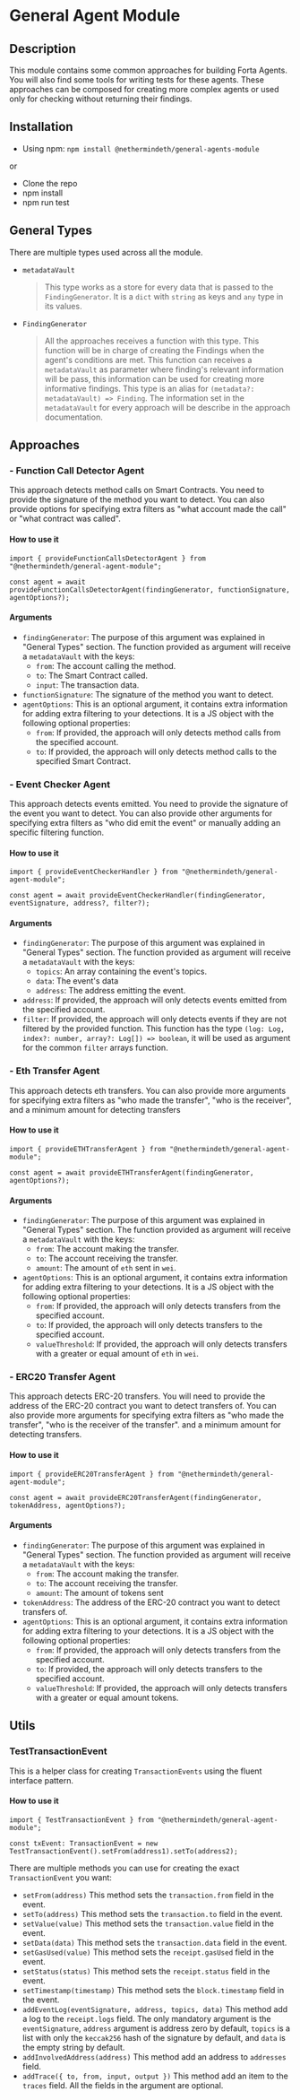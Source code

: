 # General Agent Module

## Description

This module contains some common approaches for building Forta Agents. You will also find some tools for writing tests for these agents. These approaches can be composed for creating more complex agents or used only for checking without returning their findings.

## Installation

- Using npm: `npm install @nethermindeth/general-agents-module`

or

- Clone the repo
- npm install
- npm run test

## General Types

There are multiple types used across all the module.

-  `metadataVault`
    > This type works as a store for every data that is passed to the `FindingGenerator`. It is a `dict` with `string` as keys and `any` type in its values.
-  `FindingGenerator`
    > All the approaches receives a function with this type. This function will be in charge of creating the Findings when the agent's conditions are met. This function can receives a `metadataVault` as parameter where finding's relevant information will be pass, this information can be used for creating more informative findings. This type is an alias for `(metadata?: metadataVault) => Finding`. The information set in the `metadataVault` for every approach will be describe in the approach documentation.

## Approaches

### - Function Call Detector Agent

This approach detects method calls on Smart Contracts. You need to provide the signature of the method you want to detect. You can also provide options for specifying extra filters as "what account made the call" or "what contract was called".
#### How to use it
```
import { provideFunctionCallsDetectorAgent } from "@nethermindeth/general-agent-module";

const agent = await provideFunctionCallsDetectorAgent(findingGenerator, functionSignature, agentOptions?);
```

#### Arguments

- `findingGenerator`: The purpose of this argument was explained in "General Types" section. The function provided as argument will receive a `metadataVault` with the keys:
  - `from`: The account calling the method.
  - `to`: The Smart Contract called.
  - `input`: The transaction data.
- `functionSignature`: The signature of the method you want to detect.
- `agentOptions`: This is an optional argument, it contains extra information for adding extra filtering to your detections. It is a JS object with the following optional properties:
  - `from`: If provided, the approach will only detects method calls from the specified account.
  - `to`: If provided, the approach will only detects method calls to the specified Smart Contract.


### - Event Checker Agent

This approach detects events emitted. You need to provide the signature of the event you want to detect. You can also provide other arguments for specifying extra filters as "who did emit the event" or manually adding an specific filtering function.
#### How to use it
```
import { provideEventCheckerHandler } from "@nethermindeth/general-agent-module";

const agent = await provideEventCheckerHandler(findingGenerator, eventSignature, address?, filter?);
```

#### Arguments

- `findingGenerator`: The purpose of this argument was explained in "General Types" section. The function provided as argument will receive a `metadataVault` with the keys:
  - `topics`: An array containing the event's topics.
  - `data`: The event's data
  - `address`: The address emitting the event.
- `address`: If provided, the approach will only detects events emitted from the specified account.
- `filter`: If provided, the approach will only detects events if they are not filtered by the provided function. This function has the type `(log: Log, index?: number, array?: Log[]) => boolean`, it will be used as argument for the common `filter` arrays function.

### - Eth Transfer Agent

This approach detects eth transfers. You can also provide more arguments for specifying extra filters as "who made the transfer", "who is the receiver", and a minimum amount for detecting transfers

#### How to use it

```
import { provideETHTransferAgent } from "@nethermindeth/general-agent-module";

const agent = await provideETHTransferAgent(findingGenerator, agentOptions?);
```

#### Arguments

- `findingGenerator`: The purpose of this argument was explained in "General Types" section. The function provided as argument will receive a `metadataVault` with the keys:
  - `from`: The account making the transfer.
  - `to`: The account receiving the transfer.
  - `amount`: The amount of `eth` sent in `wei`.
- `agentOptions`: This is an optional argument, it contains extra information for adding extra filtering to your detections. It is a JS object with the following optional properties:
  - `from`: If provided, the approach will only detects transfers from the specified account.
  - `to`: If provided, the approach will only detects transfers to the specified account.
  - `valueThreshold`: If provided, the approach will only detects transfers with a greater or equal amount of `eth` in `wei`.


### - ERC20 Transfer Agent

This approach detects ERC-20 transfers. You will need to provide the address of the ERC-20 contract you want to detect transfers of. You can also provide more arguments for specifying extra filters as "who made the transfer", "who is the receiver of the transfer". and a minimum amount for detecting transfers.

#### How to use it

```
import { provideERC20TransferAgent } from "@nethermindeth/general-agent-module";

const agent = await provideERC20TransferAgent(findingGenerator,  tokenAddress, agentOptions?);
```

#### Arguments
- `findingGenerator`: The purpose of this argument was explained in "General Types" section. The function provided as argument will receive a `metadataVault` with the keys:
  - `from`: The account making the transfer.
  - `to`: The account receiving the transfer.
  - `amount`: The amount of tokens sent
- `tokenAddress`: The address of the ERC-20 contract you want to detect transfers of.
- `agentOptions`: This is an optional argument, it contains extra information for adding extra filtering to your detections. It is a JS object with the following optional properties:
  - `from`: If provided, the approach will only detects transfers from the specified account.
  - `to`: If provided, the approach will only detects transfers to the specified account.
  - `valueThreshold`: If provided, the approach will only detects transfers with a greater or equal amount tokens.

## Utils

###  TestTransactionEvent

This is a helper class for creating `TransactionEvents` using the fluent interface pattern.

#### How to use it

```
import { TestTransactionEvent } from "@nethermindeth/general-agent-module";

const txEvent: TransactionEvent = new TestTransactionEvent().setFrom(address1).setTo(address2);
```

There are multiple methods you can use for creating the exact `TransactionEvent` you want:
- `setFrom(address)` This method sets the `transaction.from` field in the event.
- `setTo(address)` This method sets the `transaction.to` field in the event.
- `setValue(value)` This method sets the `transaction.value` field in the event.
- `setData(data)` This method sets the `transaction.data` field in the event.
- `setGasUsed(value)` This method sets the `receipt.gasUsed` field in the event.
- `setStatus(status)` This method sets the `receipt.status` field in the event.
- `setTimestamp(timestamp)` This method sets the `block.timestamp` field in the event.
- `addEventLog(eventSignature, address, topics, data)` This method add a log to the `receipt.logs` field. The only mandatory argument is the `eventSignature`, `address` argument is address zero by default, `topics` is a list with only the `keccak256` hash of the signature by default, and `data` is the empty string by default.
- `addInvolvedAddress(address)` This method add an address to `addresses` field.
- `addTrace({ to, from, input, output })` This method add an item to the `traces` field. All the fields in the argument are optional.
   